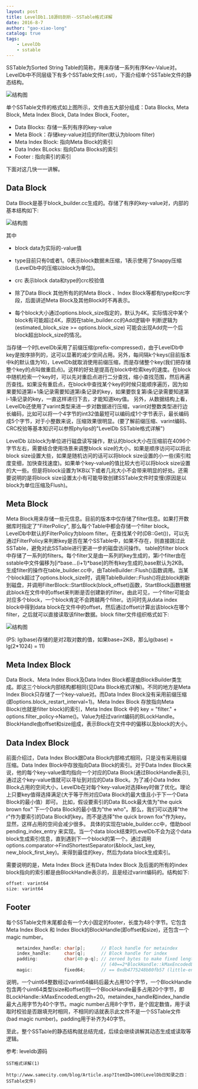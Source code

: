 ```yaml
---
layout: post
title: LevelDb1.18源码剖析--SSTable格式详解
date: 2016-8-7
author: "gao-xiao-long"
catalog: true
tags:
    - LevelDb
    - sstable
---
```


SSTable为Sorted String Table的简称，用来存储一系列有序Kev-Value对。LevelDb中不同层级下有多个SSTable文件(.sst)，下面介绍单个SSTable文件的静态结构。

![结构图](/img/in-post/leveldb/sstable.png)

单个SSTable文件的格式如上图所示，文件由五大部分组成：Data Blocks, Meta Block, Meta Index Block, Data Index Block, Footer。

* Data Blocks: 存储一系列有序的key-value
* Meta Block：存储key-value对应的filter(默认为bloom filter)
* Meta Index Block: 指向Meta Block的索引
* Data Index BLocks: 指向Data Blocks的索引
* Footer : 指向索引的索引

下面对这几快一一讲解。

## Data Block

Data Block是基于block_builder.cc生成的。存储了有序的key-value对，内部的基本结构如下:

![结构图](/img/in-post/leveldb/data_block.png)

其中

* block data为实际的-value值

* type目前只有0或者1。0表示block数据未压缩，1表示使用了Snappy压缩(LevelDb中的压缩以block为单位)。

* crc 表示block data和type的crc校验值

* 除了Data Block 其他所有的的Meta Block 、Index Block等都有type和crc字段，后面讲述Meta Block及其他Block时不再表示。
* 每个block大小通过options.block_size指定的，默认为4K。实际情况中某个block有可能超过4K，原因在table_builder.cc的Add逻辑中
判断逻辑为(estimated_block_size >= options.block_size) 可能会出现Add完一个后block超出block_size的情况。

当存储一个时LevelDb采用了前缀压缩(prefix-compressed)，由于LevelDb中key是按序排列的，这可以显著的减少空间占用。另外，每间隔k个keys(目前版本中k的默认值为16)，LevelDb就取消使用前缀压缩，而是存储整个key(我们把存储整个key的点叫做重启点)。这样的好处是提高在block中检索key的速度。在block中随机检索一个key时，可以先对重启点进行二分查找，缩小查找范围，然后再遍历查找。如果没有重启点，在block中查找某个key的时候只能顺序遍历，因为如果要知道第i+1条记录需要知道第i条记录的key，如果要恢复第i条记录需要知道第i-1条记录的key，一直这样递归下去，才能知道key值。
另外，从数据结构上看，LevelDb还使用了varint类型来进一步对数据进行压缩，varint对整数类型进行边长编码，比如可以将一个4字节的int32值最短可以编码成1个字节表示，最长编码成5个字节，对于小整数来说，压缩效果很明显。(要了解前缀压缩、varint编码、CRC校验等基本知识可以参照phylips的"LevelDb SSTable格式详解")

LevelDb 以block为单位进行磁盘读写操作，默认的block大小在压缩前在4096个字节左右，需要结合使用场景来调整block size的大小，如果是顺序访问可以将此block size设置大些，如果是随机访问的话可以将block size设置的小一些(索引粒度变细，加快查找速度)。如果单个key-value的值比较大也可以将block size设置的大一些。但是将block设置为1KB以下或者几兆大小不会带来明显的好处。还需要说明的是将block size设置太小有可能导致创建SSTable文件时变慢(原因是以block为单位压缩及Flush)。

## Meta Block
Meta Block用来存储一些元信息。目前的版本中仅存储了filter信息。如果打开数据库时指定了"FilterPolicy", 那么每个Table中都会存储一个filter block。LevelDb中默认的FilterPolicy为bloom filter。在查找某个时(DB::Get())，可以先通过FilterPolicy来判断key是否在某个SSTable中，如果不存在，则直接跳过此SSTable，避免对此SSTable进行更进一步的磁盘访问操作。
table的filter block中存储了一系列的filters。每个filter又是由一系列的key生成的，第i个filter由在sstable中文件偏移为[i*base...(i+1)*base]的所有key生成的,base默认为2KB。生成filter的操作在table_builder.cc中，由TableBuilder::Flush()函数调用。当某个block超过了options.block_size时，调用TableBuilder::Flush()将此block刷新到磁盘，并调用FilterBlock::StartBlock(block_offset)函数，StartBlock函数根据此block在文件中的offset来判断是否创建新的filter。由此可见，一个filter可能会对应多个block，一个block肯定不会跨越两个filter。访问时先从data index block中得到data block在文件中的offset，然后通过offset计算出该block在哪个filter，之后就可以直接读取该filter数据。block filter文件组织格式如下:

![结构图](/img/in-post/leveldb/filter_block.png)

(PS: lg(base)存储的是对2取对数的值，如果base=2KB，那么lg(base) = lg(2*1024) = 11)

## Meta Index Block
Data Block、Meta Index Block及Data Index Block都是由BlockBuilder类生成。即这三个block内部结构都相同(见Data Block格式详解)。不同的地方是Meta Index Block只存储了一个key-value对。而Data Index Block没有采用前缀压缩(即options.block_restart_interval=1)。Meta Index Block 存放指向Meta Block(也就是filter block)的索引，Meta Index Block 中的 key = "filter." + options.filter_policy->Name()。Value为经过varint编码的BLockHandle。BlockHandle由offset和size组成，表示Block在文件中的偏移以及block的大小。

## Data Index Block
前面介绍过，Data Index Block跟Data Block内部格式相同，只是没有采用前缀压缩。Data Index Block中存放指向Data Block的索引。对于Data Index Block来说，他的每个key-value值均指向一个对应的Data Block(通过BlockHandle表示),通过这个key-value值就可以寻址到对应的Data Block。为了减小Data Index Block占用的空间大小，LevelDb在对每个key-value对选择key时做了优化。理论上只要key值得选择满足(大于等于所对应Data Block的最大值且小于下一个Data Block的最小值）即可。 比如，假设要索引的Data BLock最大值为"the quick brown fox" 下一个Data Block的最小值为"the who"。那么，我们可以选择"the r"作为要索引的Data Block的key。而不是选择"the quick brown fox"作为key。显然，这样占用的空间会减少很多。
具体的实现在table_builder.cc中，借助bool pending_index_entry 来实现。当一个data block结束时LevelDb不会为这个data block生成索引信息，直到遇到下一个block的第一个。通过调用options.comparator->FindShortestSeparator(&block_last_key, new_block_first_key)。来得到最佳的key，然后为data block生成索引。

需要说明的是，Meta Index Block 还有Data Index Block 及后面的所有的index block指向的索引都是由BlockHandle表示的，且是经过varint编码的。结构如下:

```C++
offset: varint64
size: varint64
```


## Footer
每个SSTable文件末尾都会有一个大小固定的footer，长度为48个字节。它包含Meta Index Block 和 Index Block的BlockHandle(即offset和size)，还包含一个magic number。

```C++
    metaindex_handle: char[p];      // Block handle for metaindex
    index_handle:     char[q];      // Block handle for index
    padding:          char[40-p-q]; // zeroed bytes to make fixed length
                                    // (40==2*BlockHandle::kMaxEncodedLength)
    magic:            fixed64;      // == 0xdb4775248b80fb57 (little-endian)

```
说明，一个uint64整数经过varint64编码后最大占用10个字节，一个BlockHandle包含两个uint64类型(size和offset)则一个BlockHandle最多占用20个字节，即BLockHandle::kMaxEncodedLength=20。metaindex_handle和index_handle最大占用字节为40个字节。magic number占用8个字节，是个固定数值，用于读取时校验是否跟填充时相同，不相同的话就表示此文件不是一个SSTable文件(bad magic number)。padding用于补齐为40字节。

至此，整个SSTable的静态结构就总结完成，后续会继续讲解其动态生成或读取等逻辑。

参考:
    leveldb源码

    SST格式详解(1)

    http://www.samecity.com/blog/Article.asp?ItemID=100(LevelDb日知录之四：SSTable文件)

